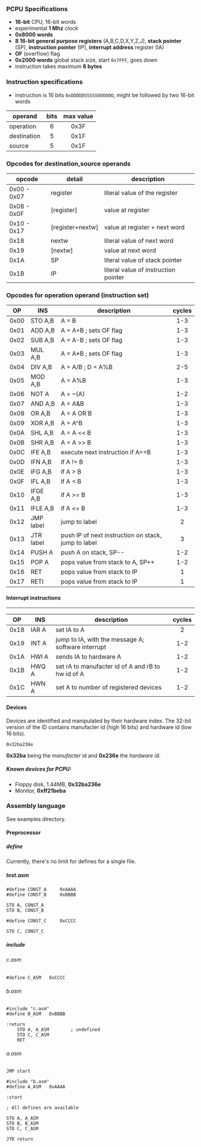 ### PCPU Specifications
* **16-bit** CPU, 16-bit words
* experimental **1 Mhz** clock 
* **0x8000 words**
* **8 16-bit general purpose registers** (A,B,C,D,X,Y,Z,J), **stack pointer** (SP), **instruction pointer** (IP), **interrupt address** register (IA)
* **OF** (overflow) flag
* **0x2000 words** global stack size, start `0x7FFF`, goes down
* instruction takes maximum **6 bytes** 

### Instruction specifications
* instruction is 16 bits `0xDDDDDSSSSSOOOOOO`, might be followed by two 16-bit words

| operand   	     | bits   | max value  |
| ------------------ | :----: | :--------: |
| operation	     | 6      | 0x3F       |
| destination	     | 5      | 0x1F       |
| source	     | 5      | 0x1F       |


### Opcodes for destination,source operands

| opcode 	| detail	   | description	                    |
| ------------- | ---------------- | -------------------------------------- |
| 0x00 - 0x07	| register 	   | literal value of the register          |
| 0x08 - 0x0F	| [register]	   | value at register 			    |
| 0x10 - 0x17	| [register+nextw] | value at register + next word          |
| 0x18		| nextw		   | literal value of next word             |
| 0x19		| [nextw]          | value at next word                     |
| 0x1A		| SP               | literal value of stack pointer         |
| 0x1B		| IP               | literal value of instruction pointer   |

### Opcodes for operation operand (instruction set)

| OP     | INS              | description                              		     | cycles  |
| :----: | ---------------- | ------------------------------------------------------ | :-----: | 
| 0x00   | STO A,B          | A = B                               		     | 1-3     |
| 0x01   | ADD A,B          | A = A+B ; sets OF flag              		     | 1-3     |               
| 0x02   | SUB A,B          | A = A-B ; sets OF flag              		     | 1-3     |
| 0x03   | MUL A,B          | A = A*B ; sets OF flag              		     | 1-3     |
| 0x04   | DIV A,B          | A = A/B ; D = A%B                   		     | 2-5     |
| 0x05   | MOD A,B          | A = A%B                   	  		     | 1-3     |
| 0x06   | NOT A            | A = ~(A)                            		     | 1-2     |
| 0x07   | AND A,B          | A = A&B                             		     | 1-3     |
| 0x08   | OR A,B           | A = A OR B                          		     | 1-3     |
| 0x09   | XOR A,B          | A = A^B                             		     | 1-3     |
| 0x0A   | SHL A,B          | A = A << B                          		     | 1-3     |
| 0x0B   | SHR A,B          | A = A >> B                          		     | 1-3     |
| 0x0C   | IFE A,B          | execute next instruction if A==B    		     | 1-3     |
| 0x0D   | IFN A,B          | if A != B            		  		     | 1-3     |
| 0x0E   | IFG A,B          | if A > B            		  		     | 1-3     |
| 0x0F   | IFL A,B          | if A < B           		   	  	     | 1-3     |
| 0x10   | IFGE A,B         | if A >= B                             		     | 1-3     |
| 0x11   | IFLE A,B         | if A <= B                             		     | 1-3     |
| 0x12   | JMP label        | jump to label            		  		     | 2       |
| 0x13   | JTR label        | push IP of next instruction on stack, jump to label    | 3       |
| 0x14   | PUSH A           | push A on stack, SP--	  		     	     | 1-2     |
| 0x15   | POP A            | pops value from stack to A, SP++         		     | 1-2     |
| 0x16   | RET              | pops value from stack to IP                 	     | 1       |
| 0x17   | RETI             | pops value from stack to IP              		     | 1       |

#### Interrupt instructions
------------------------------------------------------------------------------------------------
| OP     | INS              | description                                            | cycles  |
| :----: | ---------------- | ------------------------------------------------------ | :-----: |
| 0x18   | IAR A            | set IA to A                                            | 2       |
| 0x19   | INT A            | jump to IA, with the message A; software interrupt     | 1-2     |
| 0x1A   | HWI A            | sends IA to hardware A                                 | 1-2     |
| 0x1B   | HWQ A            | set rA to manufacter id of A and rB to hw id of A      | 1-2     |
| 0x1C   | HWN A            | set A to number of registered devices                  | 1-2     |

#### Devices

Devices are identified and manipulated by their hardware index. 
The 32-bit version of the ID contains manufacter id (high 16 bits) and hardware
id (low 16 bits).

``0x32ba236e``

**0x32ba** being the *manufacter* id and **0x236e** the *hardware id*.

##### Known devices for PCPU:

* Floppy disk, 1.44MB, **0x32ba236e**
* Monitor, **0xff21beba**

### Assembly language

See examples directory.

#### Preprocessor

##### define

Currently, there's no limit for defines for a single file. 

##### test.asm

```
#define CONST_A		0xAAAA
#define CONST_B		0xBBBB

STO A, CONST_A
STO B, CONST_B

#define CONST_C		0xCCCC

STO C, CONST_C
```

##### include 

###### c.asm
```
#define C_ASM	0xCCCC
```

###### b.asm
```
#include "c.asm"
#define B_ASM	0xBBBB

:return
	STO A, A_ASM		; undefined
	STO C, C_ASM
	RET
```

###### a.asm
```
JMP start

#include "b.asm"
#define A_ASM	0xAAAA

:start

; All defines are available

STO A, A_ASM
STO B, B_ASM
STO C, C_ASM

JTR return
```